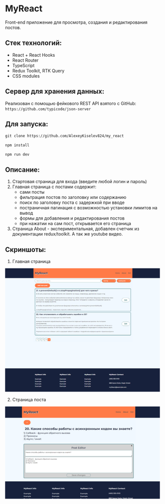 # MyReact
Front-end приложение для просмотра, создания и редактирования постов.

## Стек технологий:
* React + React Hooks
* React Router
* TypeScript
* Redux Toolkit, RTK Query
* CSS modules

## Сервер для хранения данных:
Реализован с помощью фейкового REST API взятого с GitHub:
`https://github.com/typicode/json-server`

## Для запуска:
```
git clone https://github.com/AlexeyKiselev824/my_react
```
```
npm install
```
```
npm run dev
```

## Описание:
1. Стартовая страница для входа (введите любой логин и пароль)
2. Главная страница с постами содержит:
    * сами посты
    * фильтрация постов по заголовку или содержанию
    * поиск по заголовку поста с задержкой при вводе
    * постраничная пагинация с возможностью установки лимитов на вывод
    * формы для добавления и редактирования постов
    * при нажатии на сам пост, открывается его страница
3. Страница About - экспериментальная, добавлен счетчик из документации redux/toolkit. А так же youtube видео.

## Скриншоты:
1. Главная страница

![Главная страница](https://github.com/AlexeyKiselev824/_pages/blob/main/_image/my-react-1.png)

2. Страница поста

![Главная страница](https://github.com/AlexeyKiselev824/_pages/blob/main/_image/my-react-2.png)
